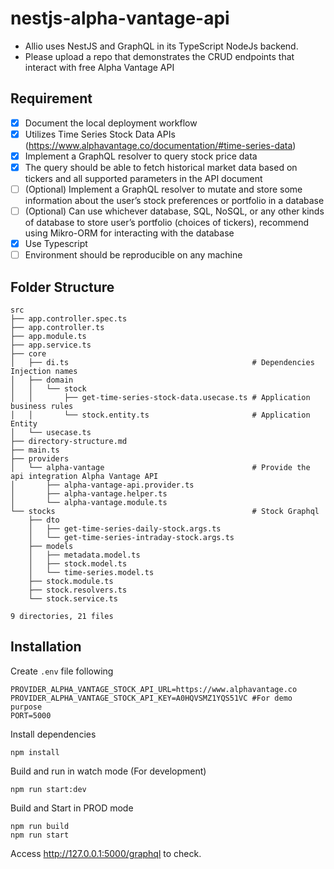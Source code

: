 # nestjs-alpha-vantage-api
- Allio uses NestJS and GraphQL in its TypeScript NodeJs backend.
- Please upload a repo that demonstrates the CRUD endpoints that interact with free
Alpha Vantage API

## Requirement
- [x] Document the local deployment workflow
- [x] Utilizes Time Series Stock Data APIs
(https://www.alphavantage.co/documentation/#time-series-data)
- [x] Implement a GraphQL resolver to query stock price data
- [x] The query should be able to fetch historical market data based on tickers and all
supported parameters in the API document
- [ ] (Optional) Implement a GraphQL resolver to mutate and store some information
about the user’s stock preferences or portfolio in a database
- [ ] (Optional) Can use whichever database, SQL, NoSQL, or any other kinds of
database to store user’s portfolio (choices of tickers), recommend using
Mikro-ORM for interacting with the database
- [x] Use Typescript
- [ ] Environment should be reproducible on any machine

## Folder Structure
```
src
├── app.controller.spec.ts
├── app.controller.ts
├── app.module.ts
├── app.service.ts
├── core 
│   ├── di.ts                                         # Dependencies Injection names
│   ├── domain
│   │   └── stock
│   │       ├── get-time-series-stock-data.usecase.ts # Application business rules
│   │       └── stock.entity.ts                       # Application Entity
│   └── usecase.ts
├── directory-structure.md
├── main.ts
├── providers
│   └── alpha-vantage                                 # Provide the api integration Alpha Vantage API
│       ├── alpha-vantage-api.provider.ts
│       ├── alpha-vantage.helper.ts
│       └── alpha-vantage.module.ts
└── stocks                                            # Stock Graphql
    ├── dto
    │   ├── get-time-series-daily-stock.args.ts
    │   └── get-time-series-intraday-stock.args.ts
    ├── models
    │   ├── metadata.model.ts
    │   ├── stock.model.ts
    │   └── time-series.model.ts
    ├── stock.module.ts
    ├── stock.resolvers.ts
    └── stock.service.ts

9 directories, 21 files

```


## Installation

Create `.env` file following
```
PROVIDER_ALPHA_VANTAGE_STOCK_API_URL=https://www.alphavantage.co
PROVIDER_ALPHA_VANTAGE_STOCK_API_KEY=A0HQVSMZ1YQS51VC #For demo purpose
PORT=5000
```

Install dependencies

```
npm install
```

Build and run in watch mode (For development)

```
npm run start:dev
```

Build and Start in PROD mode
```
npm run build
npm run start
```

Access http://127.0.0.1:5000/graphql to check.